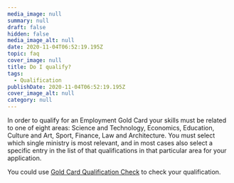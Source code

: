 ```yaml
---
media_image: null
summary: null
draft: false
hidden: false
media_image_alt: null
date: 2020-11-04T06:52:19.195Z
topic: faq
cover_image: null
title: Do I qualify?
tags:
  - Qualification
publishDate: 2020-11-04T06:52:19.195Z
cover_image_alt: null
category: null
---
```

In order to qualify for an Employment Gold Card your skills must be related to one of eight areas: Science and Technology, Economics, Education, Culture and Art, Sport, Finance, Law and Architecture. You must select which single ministry is most relevant, and in most cases also select a specific entry in the list of that qualifications in that particular area for your application.

You could use [Gold Card Qualification Check](https://visafinder.tw/gold-card-qualification/) to check your qualification.